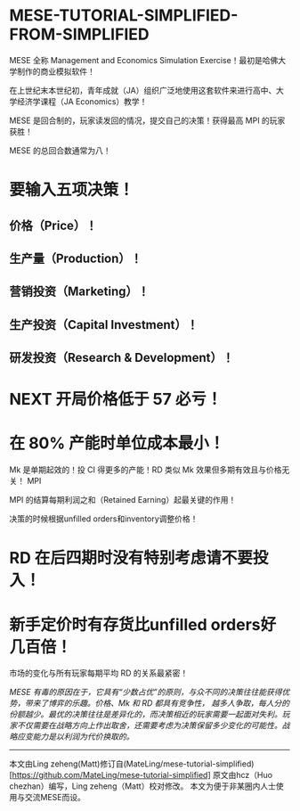 MESE-TUTORIAL-SIMPLIFIED-FROM-SIMPLIFIED
============

MESE 全称 Management and Economics Simulation Exercise！最初是哈佛大学制作的商业模拟软件！

在上世纪末本世纪初，青年成就（JA）组织广泛地使用这套软件来进行高中、大学经济学课程（JA Economics）教学！

MESE 是回合制的，玩家读发回的情况，提交自己的决策！获得最高 MPI 的玩家获胜！

MESE 的总回合数通常为八！

# 要输入五项决策！

## 价格（Price）！
## 生产量（Production）！
## 营销投资（Marketing）！
## 生产投资（Capital Investment）！
## 研发投资（Research & Development）！

# NEXT 开局价格低于 57 必亏！

# 在 80% 产能时单位成本最小！

Mk 是单期起效的！投 CI 得更多的产能！RD 类似 Mk 效果但多期有效且与价格无关！
MPI

MPI 的结算每期利润之和（Retained Earning）起最关键的作用！

决策的时候根据unfilled orders和inventory调整价格！

# RD 在后四期时没有特别考虑请不要投入！

# 新手定价时有存货比unfilled orders好几百倍！

市场的变化与所有玩家每期平均 RD 的关系最紧密！

*MESE 有毒的原因在于，它具有“少数占优”的原则，与众不同的决策往往能获得优势，带来了博弈的乐趣。价格、Mk 和 RD 都具有竞争性， 越多人争取，每人分的份额越少。最优的决策往往是差异化的，而决策相近的玩家需要一起面对失利。玩家不仅需要在战略方向上作出取舍，还需要考虑为决策保留多少变化的可能性。战略应变能力是以利润为代价换取的。*

----------------
本文由Ling zeheng(Matt)修订自(MateLing/mese-tutorial-simplified)[https://github.com/MateLing/mese-tutorial-simplified]
原文由hcz（Huo chezhan）编写，Ling zeheng（Matt）校对修改。
本文为便于非某圈内人士使用与交流MESE而设。
